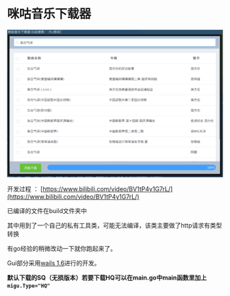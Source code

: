 # 咪咕音乐下载器

![](build/image.png)

开发过程 ： [https://www.bilibili.com/video/BV1tP4y1G7rL/](https://www.bilibili.com/video/BV1tP4y1G7rL/)

已编译的文件在build文件夹中

其中用到了一个自己的私有工具类，可能无法编译，该类主要做了http请求有类型转换

有go经验的稍微改动一下就你跑起来了。

Gui部分采用[wails 1.6](https://wails.app/)进行的开发。

**默认下载的SQ（无损版本）若要下载HQ可以在main.go中main函数里加上`migu.Type="HQ"`**
